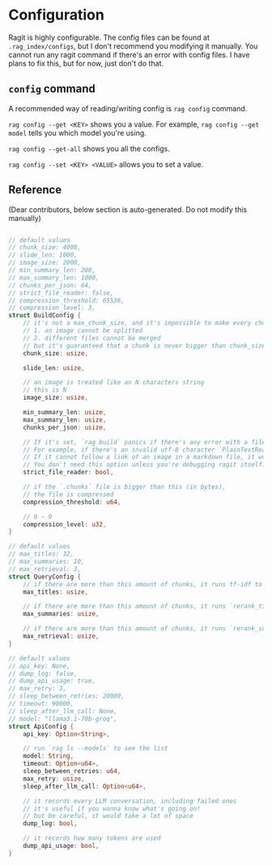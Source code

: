# Configuration

Ragit is highly configurable. The config files can be found at `.rag_index/configs`, but I don't recommend you modifying it manually. You cannot run any ragit command if there's an error with config files. I have plans to fix this, but for now, just don't do that.

## `config` command

A recommended way of reading/writing config is `rag config` command.

`rag config --get <KEY>` shows you a value. For example, `rag config --get model` tells you which model you're using.

`rag config --get-all` shows you all the configs.

`rag config --set <KEY> <VALUE>` allows you to set a value.

## Reference

(Dear contributors, below section is auto-generated. Do not modify this manually)

```rust

// default values
// chunk_size: 4000,
// slide_len: 1000,
// image_size: 2000,
// min_summary_len: 200,
// max_summary_len: 1000,
// chunks_per_json: 64,
// strict_file_reader: false,
// compression_threshold: 65536,
// compression_level: 3,
struct BuildConfig {
    // it's not a max_chunk_size, and it's impossible to make every chunk have the same size because
    // 1. an image cannot be splitted
    // 2. different files cannot be merged
    // but it's guaranteed that a chunk is never bigger than chunk_size * 2
    chunk_size: usize,

    slide_len: usize,

    // an image is treated like an N characters string
    // this is N
    image_size: usize,

    min_summary_len: usize,
    max_summary_len: usize,
    chunks_per_json: usize,

    // If it's set, `rag build` panics if there's any error with a file.
    // For example, if there's an invalid utf-8 character `PlainTextReader` would die.
    // If it cannot follow a link of an image in a markdown file, it would die.
    // You don't need this option unless you're debugging ragit itself.
    strict_file_reader: bool,

    // if the `.chunks` file is bigger than this (in bytes),
    // the file is compressed
    compression_threshold: u64,

    // 0 ~ 9
    compression_level: u32,
}

// default values
// max_titles: 32,
// max_summaries: 10,
// max_retrieval: 3,
struct QueryConfig {
    // if there are more than this amount of chunks, it runs tf-idf to select chunks
    max_titles: usize,

    // if there are more than this amount of chunks, it runs `rerank_title` prompt to select chunks
    max_summaries: usize,

    // if there are more than this amount of chunks, it runs `rerank_summary` prompt to select chunks
    max_retrieval: usize,
}

// default values
// api_key: None,
// dump_log: false,
// dump_api_usage: true,
// max_retry: 3,
// sleep_between_retries: 20000,
// timeout: 90000,
// sleep_after_llm_call: None,
// model: "llama3.1-70b-groq",
struct ApiConfig {
    api_key: Option<String>,

    // run `rag ls --models` to see the list
    model: String,
    timeout: Option<u64>,
    sleep_between_retries: u64,
    max_retry: usize,
    sleep_after_llm_call: Option<u64>,

    // it records every LLM conversation, including failed ones
    // it's useful if you wanna know what's going on!
    // but be careful, it would take a lot of space
    dump_log: bool,

    // it records how many tokens are used
    dump_api_usage: bool,
}
```
